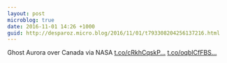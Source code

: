 ```yaml
---
layout: post
microblog: true
date: 2016-11-01 14:26 +1000
guid: http://desparoz.micro.blog/2016/11/01/t793308204256137216.html
---
```

Ghost Aurora over Canada   via NASA [t.co/cRkhCqskP...](https://t.co/cRkhCqskPb) [t.co/oqbICfFBS...](https://t.co/oqbICfFBS0)
